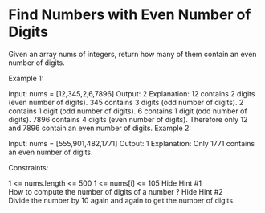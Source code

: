 <h1>Find Numbers with Even Number of Digits</h1>
<p>
Given an array nums of integers, return how many of them contain an even number of digits.



Example 1:

Input: nums = [12,345,2,6,7896]
Output: 2
Explanation:
12 contains 2 digits (even number of digits).
345 contains 3 digits (odd number of digits).
2 contains 1 digit (odd number of digits).
6 contains 1 digit (odd number of digits).
7896 contains 4 digits (even number of digits).
Therefore only 12 and 7896 contain an even number of digits.
Example 2:

Input: nums = [555,901,482,1771]
Output: 1
Explanation:
Only 1771 contains an even number of digits.


Constraints:

1 <= nums.length <= 500
1 <= nums[i] <= 105
Hide Hint #1  
How to compute the number of digits of a number ?
Hide Hint #2  
Divide the number by 10 again and again to get the number of digits.
</p>